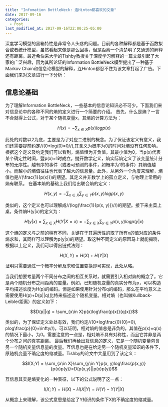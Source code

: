 ```yaml
---
title: "Infomation BottleNeck: 连Hinton都喜欢的文章"
date: 2017-09-16
categories:
  - Post
last_modified_at: 2017-09-16T22:00:25-05:00
---
```


深度学习模型的黑箱特性是非常令人头疼的问题。目前的各种解释都是基于函数拟合或者统计模型，虽然看起来像是那么回事，但是距离一个清楚明了又通透的解释还有距离。最近希伯来大学的Tishby教授关于深度学习解释的一篇文章引起了大家的广泛兴趣，因为其所论证的Information BottleNeck模型提出了一种基于Markov Chain和信息论模型的解释，连Hinton都忍不住为该文章打起了广告。下面我们来对文章进行一下分析：

## 信息论基础

为了理解Information BottleNeck，一些基本的信息论知识必不可少。下面我们来对信息论中的各种不同的熵的定义进行一个简要的介绍。
首先，什么是熵？一言不合就得上公式，对于某个随机变量x，其熵的计算方法为：

$$H(x) = -\sum_{x\in X}p(x)logp(x)$$

此处的对数以2为底，主要是为了对应二进制的概念。为了保证该定义有意义，我们还需要提前约定//(0*log(0)=0//),其含义为概率为0的时间对熵没有任何影响。根据这个定义及约定我们可以看到，熵值恒为非负值。其最小值为0，当p(x)代表某个确定性时间，暨p(x)=1时成立。抛开数学定义，熵实际熵定义了该变量统计分布的无序性。越有序的事件（或者可预测的事件，如概率为1的事件）其熵值越小。而越小的熵值往往也代表了越大的信息量。此外，从另外一个角度来理解，熵值也是//(\frac{1}{p(x)})的期望。其定义并非数学上的孤立定义，与物理上常用的熵有联系。
在基本熵的基础上我们给出联合熵的定义：

$$H(x, y)=-\sum_{x\in X}\sum_{y\in Y}p(x, y)logp(x, y)$$

类似的，这个定义也可以理解成//(log(\frac{1}{p(x, y)})//)的期望。接下来主菜上桌，条件熵H(y|x)的定义为：

$$H(y|x) = \sum_{x\in X}H(Y|X=x)=-\sum_{x\in X}\sum_{y\in Y}p(x, y)logp(y|x)$$

这个熵的定义与之前的稍有不同，关键在于其遍历性的取了所有x的值对应的条件熵求和，其同样可以理解为p(y|x)的期望。取这种不同定义的原因马上就能揭晓，根据以上定义，我们可以得出链式法则：

$$H(X, Y) = H(X) + H(Y|X)$$

证明只需要通过一个概率分解及求和位置变换即可实现，此处从略。

当我们想要考量两个不同分布之间的相互关系时，就需要引入相对熵的概念了。它是两个随机分布之间距离的度量。例如，已知随机变量的真实分布为p，可以构造平均描述长度为H(p)的编码。但是如果使用针对分布q的编码，那么在平均意义上需要使用H(p)+D(p||q)比特来描述这个随机变量。相对熵（也叫做Kullback-Leibler距离）的定义如下：

$$D(p||q) = \sum_{x\in X}p(x)log\frac{p(x)}{q(x)}$$

类似的，为了保证定义处处有效，我们约定//(0*log\frac{0}{0}=0), plog\frac{p}{0}=\infty//)，可以证明，相对熵的值总是非负的，其值在p(x)=q(x)的情况下最小，为0。需要注意的一点是，相对熵不具有对称性，而且它并非是两个分布之间的真实距离。
最后我们再给出互信息的定义，它是一个随机变量包含另一个随机变量信息量的度量。互信息也是在给定另一个随机变量知识的条件下，原随机变量不确定度的缩减量。Tishby的论文中大量用到了该定义：

$$I(X;Y) = \sum_{x\in X}\sum_{y\in Y}p(x, y)log\frac{p(x,y)}{p(x)p(y)}=D(p(x,y)||p(x)p(y))$$

互信息其实是熵变化的一种表征，以下的公式说明了这一点：

$$I(X;Y) = H(X)-H(X|Y) = H(Y)-Y(Y|X)$$

从概念上来理解，该公式意思是给定了Y知识的条件下X的不确定度的缩减量。



